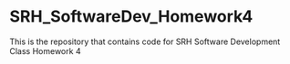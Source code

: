 # SRH_SoftwareDev_Homework4
This is the repository that contains code for SRH Software Development Class Homework 4
